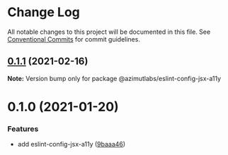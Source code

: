 # Change Log

All notable changes to this project will be documented in this file.
See [Conventional Commits](https://conventionalcommits.org) for commit guidelines.

## [0.1.1](https://github.com/azimutlabs/eslint/compare/@azimutlabs/eslint-config-jsx-a11y@0.1.0...@azimutlabs/eslint-config-jsx-a11y@0.1.1) (2021-02-16)

**Note:** Version bump only for package @azimutlabs/eslint-config-jsx-a11y





# 0.1.0 (2021-01-20)


### Features

* add eslint-config-jsx-a11y ([9baaa46](https://github.com/azimutlabs/eslint/commit/9baaa469ed20e23ab14e3651f726c7d18c909c03))
